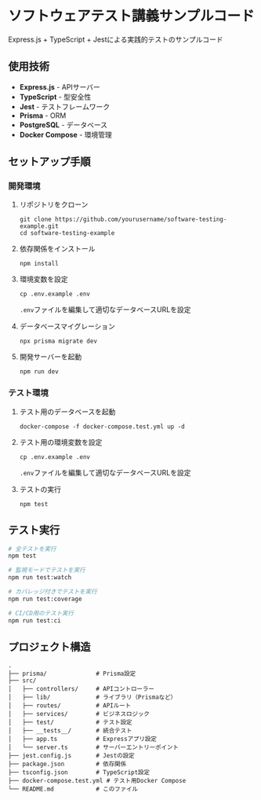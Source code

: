 # ソフトウェアテスト講義サンプルコード

Express.js + TypeScript + Jestによる実践的テストのサンプルコード

## 使用技術

- **Express.js** - APIサーバー
- **TypeScript** - 型安全性
- **Jest** - テストフレームワーク
- **Prisma** - ORM
- **PostgreSQL** - データベース
- **Docker Compose** - 環境管理

## セットアップ手順

### 開発環境

1. リポジトリをクローン
   ```
   git clone https://github.com/yourusername/software-testing-example.git
   cd software-testing-example
   ```

2. 依存関係をインストール
   ```
   npm install
   ```

3. 環境変数を設定
   ```
   cp .env.example .env
   ```
   `.env`ファイルを編集して適切なデータベースURLを設定

4. データベースマイグレーション
   ```
   npx prisma migrate dev
   ```

5. 開発サーバーを起動
   ```
   npm run dev
   ```

### テスト環境

1. テスト用のデータベースを起動
   ```
   docker-compose -f docker-compose.test.yml up -d
   ```

2. テスト用の環境変数を設定
   ```
   cp .env.example .env
   ```
   `.env`ファイルを編集して適切なデータベースURLを設定

3. テストの実行
   ```
   npm test
   ```

## テスト実行

```bash
# 全テストを実行
npm test

# 監視モードでテストを実行
npm run test:watch

# カバレッジ付きでテストを実行
npm run test:coverage

# CI/CD用のテスト実行
npm run test:ci
```

## プロジェクト構造

```
.
├── prisma/              # Prisma設定
├── src/
│   ├── controllers/     # APIコントローラー
│   ├── lib/             # ライブラリ（Prismaなど）
│   ├── routes/          # APIルート
│   ├── services/        # ビジネスロジック
│   ├── test/            # テスト設定
│   ├── __tests__/       # 統合テスト
│   ├── app.ts           # Expressアプリ設定
│   └── server.ts        # サーバーエントリーポイント
├── jest.config.js       # Jestの設定
├── package.json         # 依存関係
├── tsconfig.json        # TypeScript設定
├── docker-compose.test.yml # テスト用Docker Compose
└── README.md            # このファイル
``` 
